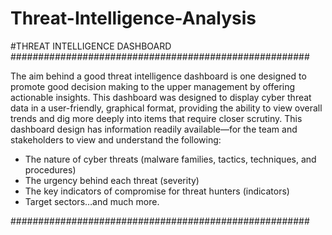 # Threat-Intelligence-Analysis

#THREAT INTELLIGENCE DASHBOARD 
######################################################

The aim behind a good threat intelligence dashboard is one designed to promote good decision making to the upper management by offering actionable insights. 
This dashboard was designed to display cyber threat data in a user-friendly, graphical format, providing the ability to view overall trends and dig more deeply 
into items that require closer scrutiny. This dashboard design has information readily available—for the team and stakeholders to view and understand the following:
-	The nature of cyber threats (malware families, tactics, techniques, and procedures)
-	The urgency behind each threat (severity)
-	The key indicators of compromise for threat hunters (indicators)
-	Target sectors…and much more.

######################################################

